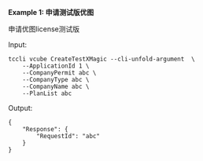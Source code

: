 **Example 1: 申请测试版优图**

申请优图license测试版

Input: 

```
tccli vcube CreateTestXMagic --cli-unfold-argument  \
    --ApplicationId 1 \
    --CompanyPermit abc \
    --CompanyType abc \
    --CompanyName abc \
    --PlanList abc
```

Output: 
```
{
    "Response": {
        "RequestId": "abc"
    }
}
```

